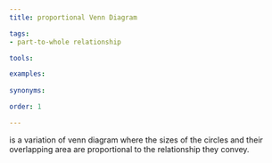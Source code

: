 ```yaml
---
title: proportional Venn Diagram

tags:
- part-to-whole relationship

tools:

examples:
    
synonyms:

order: 1

---
```


is a variation of venn diagram where the sizes of the circles and their overlapping area are proportional to the relationship they convey.
<!-- TODO: finish description) -->

<!--more--> 
